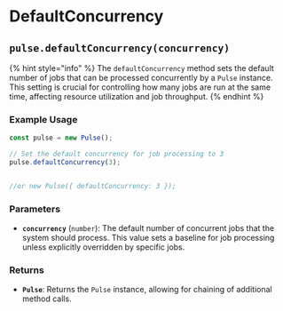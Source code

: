 # DefaultConcurrency



## `pulse.defaultConcurrency(concurrency)`

{% hint style="info" %}
The `defaultConcurrency` method sets the default number of jobs that can be processed concurrently by a `Pulse` instance. This setting is crucial for controlling how many jobs are run at the same time, affecting resource utilization and job throughput.
{% endhint %}

### Example Usage

```typescript
const pulse = new Pulse();

// Set the default concurrency for job processing to 3
pulse.defaultConcurrency(3);


//or new Pulse({ defaultConcurrency: 3 });
```



### Parameters

* **`concurrency`** (`number`): The default number of concurrent jobs that the system should process. This value sets a baseline for job processing unless explicitly overridden by specific jobs.

### Returns

* **`Pulse`**: Returns the `Pulse` instance, allowing for chaining of additional method calls.



